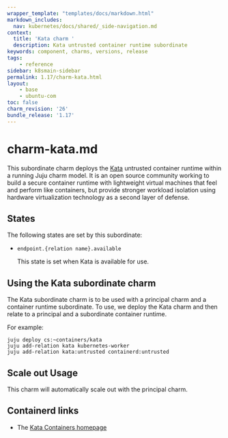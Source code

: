 ```yaml
---
wrapper_template: "templates/docs/markdown.html"
markdown_includes:
  nav: kubernetes/docs/shared/_side-navigation.md
context:
  title: 'Kata charm '
  description: Kata untrusted container runtime subordinate
keywords: component, charms, versions, release
tags:
    - reference
sidebar: k8smain-sidebar
permalink: 1.17/charm-kata.html
layout:
    - base
    - ubuntu-com
toc: false
charm_revision: '26'
bundle_release: '1.17'
---
```

# charm-kata.md


This subordinate charm deploys the [Kata](https://katacontainers.io/)
untrusted container runtime within a running Juju charm model.  It is
an open source community working to build a secure container runtime with
lightweight virtual machines that feel and perform like containers, but
provide stronger workload isolation using hardware virtualization technology
as a second layer of defense.

## States

The following states are set by this subordinate:

* `endpoint.{relation name}.available`

  This state is set when Kata is available for use.


## Using the Kata subordinate charm

The Kata subordinate charm is to be used with a principal charm and a
container runtime subordinate.  To use, we deploy the Kata charm and
then relate to a principal and a subordinate container runtime.

For example:

```
juju deploy cs:~containers/kata
juju add-relation kata kubernetes-worker
juju add-relation kata:untrusted containerd:untrusted
```

## Scale out Usage

This charm will automatically scale out with the
principal charm.


## Containerd links

  - The [Kata Containers homepage](https://katacontainers.io/)
